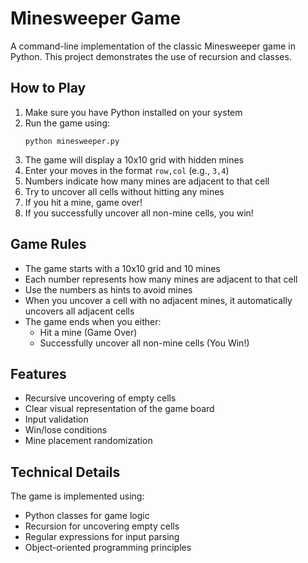# Minesweeper Game

A command-line implementation of the classic Minesweeper game in Python. This project demonstrates the use of recursion and classes.

## How to Play

1. Make sure you have Python installed on your system
2. Run the game using:
   ```
   python minesweeper.py
   ```
3. The game will display a 10x10 grid with hidden mines
4. Enter your moves in the format `row,col` (e.g., `3,4`)
5. Numbers indicate how many mines are adjacent to that cell
6. Try to uncover all cells without hitting any mines
7. If you hit a mine, game over!
8. If you successfully uncover all non-mine cells, you win!

## Game Rules

- The game starts with a 10x10 grid and 10 mines
- Each number represents how many mines are adjacent to that cell
- Use the numbers as hints to avoid mines
- When you uncover a cell with no adjacent mines, it automatically uncovers all adjacent cells
- The game ends when you either:
  - Hit a mine (Game Over)
  - Successfully uncover all non-mine cells (You Win!)

## Features

- Recursive uncovering of empty cells
- Clear visual representation of the game board
- Input validation
- Win/lose conditions
- Mine placement randomization

## Technical Details

The game is implemented using:
- Python classes for game logic
- Recursion for uncovering empty cells
- Regular expressions for input parsing
- Object-oriented programming principles 